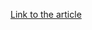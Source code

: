 [Link to the article](https://trendmicro.com/en_us/research/21/h/supply-chain-attacks-from-a-managed-detection-and-response-persp.html)
